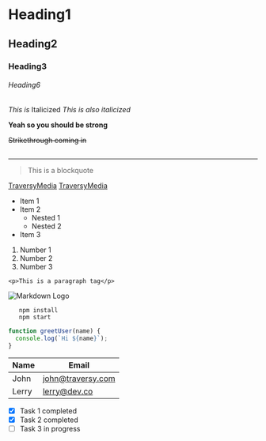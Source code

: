<!-- Heading -->

# Heading1

## Heading2

### Heading3

###### Heading6

<!-- Italics -->

_This is_ Italicized
_This is also italicized_

<!-- Strong -->

**Yeah so you should be strong**

<!-- Strikethrough -->

~~Strikethrough coming in~~

## <!-- Horizontal Rule -->

---

<!-- Blockquote -->

> This is a blockquote

<!-- Links -->

[TraversyMedia](www.google.com)
[TraversyMedia](www.google.com "LinkedIn")

<!-- Lists -->
<!-- UL -->

- Item 1
- Item 2
  - Nested 1
  - Nested 2
- Item 3

<!-- OL -->

1. Number 1
1. Number 2
1. Number 3

<!-- Inline code block -->

`<p>This is a paragraph tag</p>`

<!-- Images -->

![Markdown Logo](https://markdown-here.com/img/icon256.png)

<!-- Github Markdown -->

```
   npm install
   npm start
```

```javascript
function greetUser(name) {
  console.log(`Hi ${name}`);
}
```

<!-- Tables -->

| Name  | Email             |
| ----- | ----------------- |
| John  | john@traversy.com |
| Lerry | lerry@dev.co      |

<!-- Task Lists -->

- [x] Task 1 completed
- [x] Task 2 completed
- [ ] Task 3 in progress
